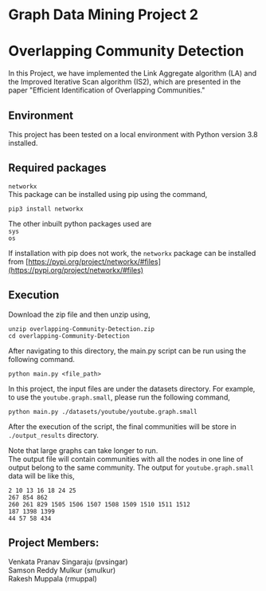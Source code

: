 # Graph Data Mining Project 2 
# Overlapping Community Detection

In this Project, we have implemented the Link Aggregate algorithm (LA) and the Improved Iterative Scan algorithm (IS2), which are presented in the paper "Efficient Identification of Overlapping Communities."

## Environment
This project has been tested on a local environment with Python version 3.8 installed.

## Required packages
`networkx`  
This package can be installed using pip using the command, 
```
pip3 install networkx
```
The other inbuilt python packages used are  
`sys`  
`os`

If installation with pip does not work, the `networkx` package can be installed from [https://pypi.org/project/networkx/#files](https://pypi.org/project/networkx/#files)

## Execution
Download the zip file and then unzip using,
```
unzip overlapping-Community-Detection.zip
cd overlapping-Community-Detection
```
After navigating to this directory, the main.py script can be run using the following command. 
```
python main.py <file_path>
```
In this project, the input files are under the datasets directory.
For example, to use the `youtube.graph.small`, please run the following command,
```
python main.py ./datasets/youtube/youtube.graph.small 
```
After the execution of the script, the final communities will be store in `./output_results` directory.

Note that large graphs can take longer to run.  
The output file will contain communities with all the nodes in one line of output belong to the same community.
The output for `youtube.graph.small` data will be like this,
```
2 10 13 16 18 24 25
267 854 862
260 261 829 1505 1506 1507 1508 1509 1510 1511 1512
187 1398 1399
44 57 58 434
```

## Project Members:
Venkata Pranav Singaraju (pvsingar)  
Samson Reddy Mulkur (smulkur)  
Rakesh Muppala (rmuppal)
